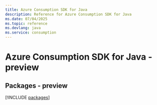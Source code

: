 ```yaml
---
title: Azure Consumption SDK for Java
description: Reference for Azure Consumption SDK for Java
ms.date: 07/04/2025
ms.topic: reference
ms.devlang: java
ms.service: consumption
---
```

# Azure Consumption SDK for Java - preview
## Packages - preview
[!INCLUDE [packages](consumption-index.md)]